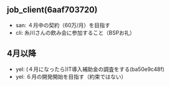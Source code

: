 job_client(6aaf703720)
---

- san: ４月中の契約（60万/月）を目指す
- cli: 糸川さんの飲み会に参加すること（BSPお礼）

## 4月以降
- yel: (４月になったら)IT導入補助金の調査をする(ba50e9c48f)
- yel: ６月の開発開始を目指す（約束ではない）


